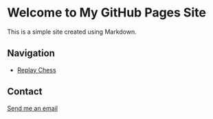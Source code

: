# Welcome to My GitHub Pages Site

This is a simple site created using Markdown.

## Navigation
- [Replay Chess](ReplayChess.md)

## Contact
[Send me an email](mailto:your@email.com)
